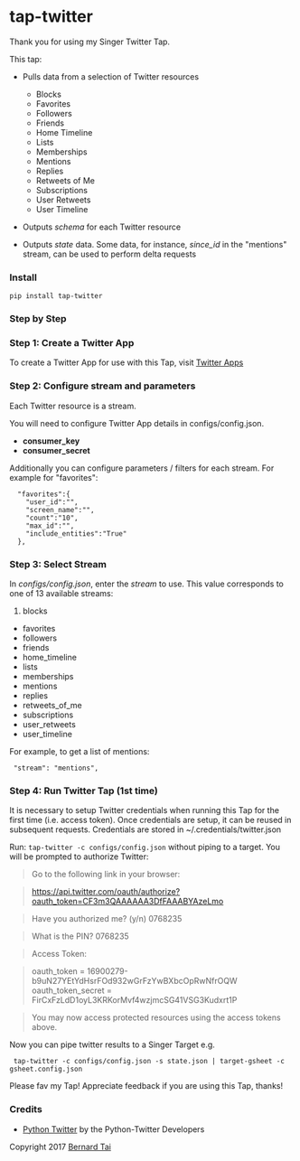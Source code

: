 # tap-twitter

Thank you for using my Singer Twitter Tap.

This tap: 

- Pulls data from a selection of Twitter resources
  - Blocks
  - Favorites
  - Followers
  - Friends
  - Home Timeline
  - Lists
  - Memberships
  - Mentions
  - Replies
  - Retweets of Me 
  - Subscriptions
  - User Retweets 
  - User Timeline

- Outputs *schema* for each Twitter resource
- Outputs *state* data. Some data, for instance, *since_id* in the "mentions" stream, can be used to perform delta requests

### Install

```pip install tap-twitter```

### Step by Step

### Step 1: Create a Twitter App

To create a Twitter App for use with this Tap, visit [Twitter Apps](https://apps.twitter.com)

### Step 2: Configure stream and parameters

Each Twitter resource is a stream. 

You will need to configure Twitter App details in configs/config.json. 

  - **consumer_key**
  - **consumer_secret**

Additionally you can configure parameters / filters for each stream. For example for "favorites": 

```
  "favorites":{
    "user_id":"",
    "screen_name":"",
    "count":"10",
    "max_id":"",
    "include_entities":"True"
  },
```

### Step 3: Select Stream

In *configs/config.json*, enter the *stream* to use. This value corresponds to one of 13 available streams: 

  1.  blocks
  - favorites
  - followers
  - friends
  - home_timeline
  - lists
  - memberships
  - mentions
  - replies
  - retweets_of_me 
  - subscriptions
  - user_retweets
  - user_timeline

For example, to get a list of mentions: 

``` "stream": "mentions",```

### Step 4: Run Twitter Tap (1st time)

It is necessary to setup Twitter credentials when running this Tap for the first time (i.e. access token). Once credentials are setup, it can be reused in subsequent requests. Credentials are stored in ~/.credentials/twitter.json

Run: ```tap-twitter -c configs/config.json``` without piping to a target. You will be prompted to authorize Twitter: 

> Go to the following link in your browser:

> https://api.twitter.com/oauth/authorize?oauth_token=CF3m3QAAAAAA3DfFAAABYAzeLmo

> Have you authorized me? (y/n) 0768235

> What is the PIN? 0768235

> Access Token:

> oauth_token = 16900279-b9uN27YEtYdHsrFOd932wGrFzYwBXbcOpRwNfrOQW
> oauth_token_secret = FirCxFzLdD1oyL3KRKorMvf4wzjmcSG41VSG3Kudxrt1P

> You may now access protected resources using the access tokens above. 


Now you can pipe twitter results to a Singer Target e.g.

``` tap-twitter -c configs/config.json -s state.json | target-gsheet -c gsheet.config.json```

Please fav my Tap! Appreciate feedback if you are using this Tap, thanks!

### Credits

* [Python Twitter](https://github.com/bear/python-twitter) by the Python-Twitter Developers


Copyright 2017 [Bernard Tai](http://bernardtai.net)

